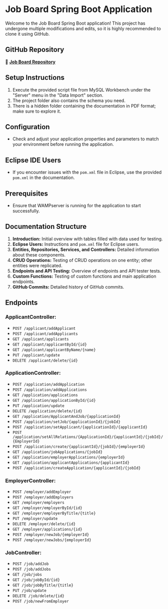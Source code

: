 # Job Board Spring Boot Application

Welcome to the Job Board Spring Boot application! This project has undergone multiple modifications and edits, so it is highly recommended to clone it using GitHub.

## GitHub Repository

🔗 **[Job Board Repository](https://github.com/MohammadRauf0/job_board.git)**

## Setup Instructions

1. Execute the provided script file from MySQL Workbench under the "Server" menu in the "Data Import" section.
2. The project folder also contains the schema you need.
3. There is a hidden folder containing the documentation in PDF format; make sure to explore it.

## Configuration

- Check and adjust your application properties and parameters to match your environment before running the application.

## Eclipse IDE Users

- If you encounter issues with the `pom.xml` file in Eclipse, use the provided `pom.xml` in the documentation.

## Prerequisites

- Ensure that WAMPserver is running for the application to start successfully.

## Documentation Structure

1. **Introduction:** Initial overview with tables filled with data used for testing.
2. **Eclipse Users:** Instructions and `pom.xml` file for Eclipse users.
3. **Entities, Repositories, Services, and Controllers:** Detailed information about these components.
4. **CRUD Operations:** Testing of CRUD operations on one entity; other entities were replicated.
5. **Endpoints and API Testing:** Overview of endpoints and API tester tests.
6. **Custom Functions:** Testing of custom functions and main application endpoints.
7. **GitHub Commits:** Detailed history of GitHub commits.

## Endpoints

### ApplicantController:

- `POST /applicant/addApplicant`
- `POST /applicant/addApplicants`
- `GET /applicant/applicants`
- `GET /applicant/applicantById/{id}`
- `GET /applicant/applicantByName/{name}`
- `PUT /applicant/update`
- `DELETE /applicant/delete/{id}`

### ApplicationController:

- `POST /application/addApplication`
- `POST /application/addApplications`
- `GET /application/applications`
- `GET /application/applicationById/{id}`
- `PUT /application/update`
- `DELETE /application/delete/{id}`
- `GET /application/ApplicantAndJob/{applicationId}`
- `POST /application/setJob/{applicationId}/{jobId}`
- `POST /application/setApplicant/{applicationId}/{applicantId}`
- `POST /application/setAllRelations/{ApplicationId}/{applicantId}/{jobId}/{EmployerId}`
- `POST /application/create/{applicantId}/{jobId}/{employerId}`
- `GET /application/jobApplications/{jobId}`
- `GET /application/employerApplications/{employerId}`
- `GET /application/applicantApplications/{applicantId}`
- `POST /application/createApplication/{applicantId}/{jobId}`

### EmployerController:

- `POST /employer/addEmployer`
- `POST /employer/addEmployers`
- `GET /employer/employers`
- `GET /employer/employerById/{id}`
- `GET /employer/employerByTitle/{title}`
- `PUT /employer/update`
- `DELETE /employer/delete/{id}`
- `GET /employer/applications/{id}`
- `POST /employer/newJob/{employerId}`
- `POST /employer/newJobs/{employerId}`

### JobController:

- `POST /job/addJob`
- `POST /job/addJobs`
- `GET /job/jobs`
- `GET /job/jobById/{id}`
- `GET /job/jobByTitle/{title}`
- `PUT /job/update`
- `DELETE /job/delete/{id}`
- `POST /job/newFromEmployer`
